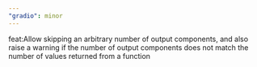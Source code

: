 ```yaml
---
"gradio": minor
---
```


feat:Allow skipping an arbitrary number of output components, and also raise a warning if the number of output components does not match the number of values returned from a function
